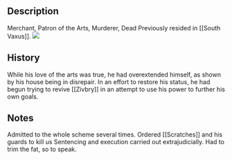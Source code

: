 ## Description
Merchant, Patron of the Arts, Murderer, Dead
Previously resided in [[South Vaxus]].
![](https://s3.amazonaws.com/files.d20.io/images/317684587/TNrM2TixarIqphzwy26LoA/med.jpg?1670543040)

## History
While his love of the arts was true, he had overextended himself, as shown by his house being in disrepair. In an effort to restore his status, he had begun trying to revive [[Zivbry]] in an attempt to use his power to further his own goals.

## Notes
Admitted to the whole scheme several times.
Ordered [[Scratches]] and his guards to kill us
Sentencing and execution carried out extrajudicially. Had to trim the fat, so to speak.